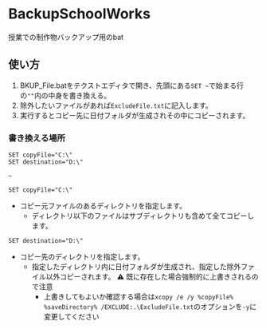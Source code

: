 # BackupSchoolWorks
授業での制作物バックアップ用のbat

## 使い方
1. BKUP_File.batをテクストエディタで開き、先頭にある`SET ~`で始まる行の`""`内の中身を書き換える。
2. 除外したいファイルがあれば`ExcludeFile.txt`に記入します。
3. 実行するとコピー先に日付フォルダが生成されその中にコピーされます。

### 書き換える場所
```
SET copyFile="C:\"
SET destination="D:\"

~
```

`SET copyFile="C:\"`
* コピー元ファイルのあるディレクトリを指定します。
  - ディレクトリ以下のファイルはサブディレクトリも含めて全てコピーします。

`SET destination="D:\"`
* コピー先のディレクトリを指定します。
  - 指定したディレクトリ内に日付フォルダが生成され、指定した除外ファイル以外コピーされます。 :warning: 既に存在した場合強制的に上書きされるので注意
    + 上書きしてもよいか確認する場合は`xcopy /e /y %copyFile% %saveDirectory% /EXCLUDE:.\ExcludeFile.txt`のオプションを`-y`に変更してください

